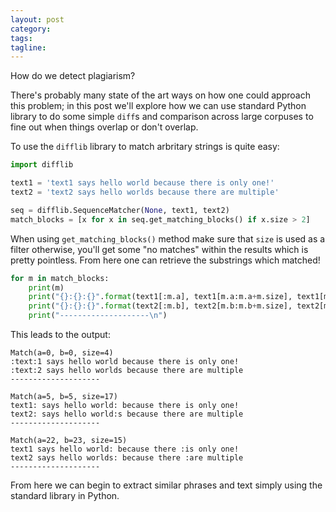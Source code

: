 ```yaml
---
layout: post
category:
tags:
tagline:
---
```


How do we detect plagiarism?

There's probably many state of the art ways on how one could approach this problem; in this post we'll explore how we can use standard Python library to do some simple `diff`s and comparison across large corpuses to fine out when things overlap or don't overlap.

To use the `difflib` library to match arbritary strings is quite easy:

```py
import difflib

text1 = 'text1 says hello world because there is only one!'
text2 = 'text2 says hello worlds because there are multiple'

seq = difflib.SequenceMatcher(None, text1, text2)
match_blocks = [x for x in seq.get_matching_blocks() if x.size > 2]
```

When using `get_matching_blocks()` method make sure that `size` is used as a filter otherwise, you'll get some "no matches" within the results which is pretty pointless. From here one can retrieve the substrings which matched!

```py
for m in match_blocks:
    print(m)
    print("{}:{}:{}".format(text1[:m.a], text1[m.a:m.a+m.size], text1[m.a+m.size:]))
    print("{}:{}:{}".format(text2[:m.b], text2[m.b:m.b+m.size], text2[m.b+m.size:]))
    print("--------------------\n")
```

This leads to the output:

```
Match(a=0, b=0, size=4)
:text:1 says hello world because there is only one!
:text:2 says hello worlds because there are multiple
--------------------

Match(a=5, b=5, size=17)
text1: says hello world: because there is only one!
text2: says hello world:s because there are multiple
--------------------

Match(a=22, b=23, size=15)
text1 says hello world: because there :is only one!
text2 says hello worlds: because there :are multiple
--------------------
```

From here we can begin to extract similar phrases and text simply using the standard library in Python.
